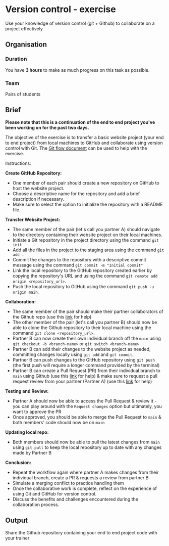 # Version control - exercise 

Use your knowledge of version control (git + Github) to collaborate on a project effectively 

## Organisation

### Duration

You have **3 hours** to make as much progress on this task as possible.

### Team

Pairs of students

## Brief

**Please note that this is a continuation of the end to end project you've been working on for the past two days.**

The objective of the exercise is to transfer a basic website project (your end to end project) from local machines to GitHub and collaborate using version control with Git. The [Git flow document](../git_flow.md) can be used to help with the exercise. 

Instructions:

**Create GitHub Repository:**
- One member of each pair should create a new repository on GitHub to host the website project.
- Choose a descriptive name for the repository and add a brief description if necessary.
- Make sure to select the option to initialize the repository with a README file.

**Transfer Website Project:**
- The same member of the pair (let's call you partner A) should navigate to the directory containing their website project on their local machines.
- Initiate a Git repository in the project directory using the command `git init`
- Add all the files in the project to the staging area using the command `git add .`
- Commit the changes to the repository with a descriptive commit message using the command `git commit -m "Initial commit"`
- Link the local repository to the GitHub repository created earlier by copying the repository's URL and using the command `git remote add origin <repository_url>`.
- Push the local repository to GitHub using the command `git push -u origin main`.

**Collaboration:**
- The same member of the pair should make their partner collaborators of the Github repo (use this [link](https://docs.github.com/en/account-and-profile/setting-up-and-managing-your-personal-account-on-github/managing-access-to-your-personal-repositories/inviting-collaborators-to-a-personal-repository) for help)
- The other member of the pair (let's call you partner B) should now be able to clone the Github repository to their local machine using the command `git clone <repository_url>`.
- Partner B can now create their own individual branch off the `main` using `git checkout -b <branch-name>` or `git switch <branch-name>`
- Partner B can add their changes to the website project as needed, committing changes locally using `git add` and `git commit`.
- Partner B can push changes to the GitHub repository using `git push` (the first push will require a longer command provided by the terminal)
- Partner B can create a Pull Request (PR) from their individual branch to `main` using Github (use this [link](https://docs.github.com/en/pull-requests/collaborating-with-pull-requests/proposing-changes-to-your-work-with-pull-requests/creating-a-pull-request) for help) & make sure to request a pull request review from your partner (Partner A) (use this [link](https://docs.github.com/en/pull-requests/collaborating-with-pull-requests/proposing-changes-to-your-work-with-pull-requests/requesting-a-pull-request-review) for help)

**Testing and Review:**
- Partner A should now be able to access the Pull Request & review it - you can play around with the `Request changes` option but ultimately, you want to approve the PR
- Once approved, you should be able to merge the Pull Request to `main` & both members' code should now be on `main` 

**Updating local repo:**
- Both members should now be able to pull the latest changes from `main` using `git pull` to keep the local repository up to date with any changes made by Partner B 

**Conclusion:**
- Repeat the workflow again where partner A makes changes from their individual branch, create a PR & requests a review from partner B
- Simulate a merging conflict to practice handling them 
- Once the collaborative work is complete, reflect on the experience of using Git and GitHub for version control.
- Discuss the benefits and challenges encountered during the collaboration process.

## Output

Share the Github repository containing your end to end project code with your trainer
